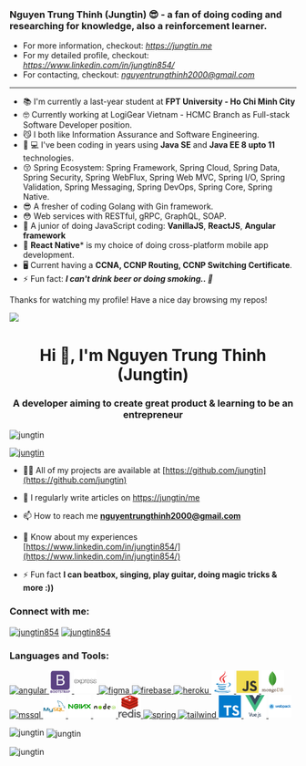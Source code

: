 ### Nguyen Trung Thinh (Jungtin) 😎 - a fan of doing coding and researching for knowledge, also a reinforcement learner.

- For more information, checkout: *https://jungtin.me*
- For my detailed profile, checkout: *https://www.linkedin.com/in/jungtin854/*
- For contacting, checkout: *nguyentrungthinh2000@gmail.com*

--------

- 📚  I'm currently a last-year student at **FPT University - Ho Chi Minh City**
- 🤓  Currently working at LogiGear Vietnam - HCMC Branch as Full-stack Software Developer position.
- 😼  I both like Information Assurance and Software Engineering.
- 👨‍ 💻 I've been coding in years using **Java SE** and **Java EE 8 upto 11** technologies.
- 😚  Spring Ecosystem: Spring Framework, Spring Cloud, Spring Data, Spring Security, Spring WebFlux, Spring Web MVC, Spring I/O, Spring Validation, Spring Messaging, Spring DevOps, Spring Core, Spring Native.
- 😎  A fresher of coding Golang with Gin framework.
- 😳  Web services with RESTful, gRPC, GraphQL, SOAP.
- 🤔  A junior of doing JavaScript coding: **VanillaJS**, **ReactJS**, **Angular framework**
- 📱  **React Native*** is my choice of doing cross-platform mobile app development.
- 🖥  Current having a **CCNA, CCNP Routing, CCNP Switching Certificate**.
- ⚡  Fun fact: ***I can't drink beer or doing smoking.. 💨***

Thanks for watching my profile! Have a nice day browsing my repos!

![](https://komarev.com/ghpvc/?username=jungtin)

<h1 align="center">Hi 👋, I'm Nguyen Trung Thinh (Jungtin)</h1>
<h3 align="center">A developer aiming to create great product & learning to be an entrepreneur</h3>

<p align="left"> <img src="https://komarev.com/ghpvc/?username=jungtin&label=Profile%20views&color=0e75b6&style=flat" alt="jungtin" /> </p>

<p align="left"> <a href="https://github.com/ryo-ma/github-profile-trophy"><img src="https://github-profile-trophy.vercel.app/?username=jungtin" alt="jungtin" /></a> </p>

- 👨‍💻 All of my projects are available at [https://github.com/jungtin](https://github.com/jungtin)

- 📝 I regularly write articles on [https://jungtin/me](https://jungtin/me)

- 📫 How to reach me **nguyentrungthinh2000@gmail.com**

- 📄 Know about my experiences [https://www.linkedin.com/in/jungtin854/](https://www.linkedin.com/in/jungtin854/)

- ⚡ Fun fact **I can beatbox, singing, play guitar, doing magic tricks & more :))**

<h3 align="left">Connect with me:</h3>
<p align="left">
<a href="https://linkedin.com/in/jungtin854" target="blank"><img align="center" src="https://raw.githubusercontent.com/rahuldkjain/github-profile-readme-generator/master/src/images/icons/Social/linked-in-alt.svg" alt="jungtin854" height="30" width="40" /></a>
<a href="https://fb.com/jungtin854" target="blank"><img align="center" src="https://raw.githubusercontent.com/rahuldkjain/github-profile-readme-generator/master/src/images/icons/Social/facebook.svg" alt="jungtin854" height="30" width="40" /></a>
</p>

<h3 align="left">Languages and Tools:</h3>
<p align="left"> <a href="https://angular.io" target="_blank"> <img src="https://angular.io/assets/images/logos/angular/angular.svg" alt="angular" width="40" height="40"/> </a> <a href="https://getbootstrap.com" target="_blank"> <img src="https://raw.githubusercontent.com/devicons/devicon/master/icons/bootstrap/bootstrap-plain-wordmark.svg" alt="bootstrap" width="40" height="40"/> </a> <a href="https://expressjs.com" target="_blank"> <img src="https://raw.githubusercontent.com/devicons/devicon/master/icons/express/express-original-wordmark.svg" alt="express" width="40" height="40"/> </a> <a href="https://www.figma.com/" target="_blank"> <img src="https://www.vectorlogo.zone/logos/figma/figma-icon.svg" alt="figma" width="40" height="40"/> </a> <a href="https://firebase.google.com/" target="_blank"> <img src="https://www.vectorlogo.zone/logos/firebase/firebase-icon.svg" alt="firebase" width="40" height="40"/> </a> <a href="https://heroku.com" target="_blank"> <img src="https://www.vectorlogo.zone/logos/heroku/heroku-icon.svg" alt="heroku" width="40" height="40"/> </a> <a href="https://www.java.com" target="_blank"> <img src="https://raw.githubusercontent.com/devicons/devicon/master/icons/java/java-original.svg" alt="java" width="40" height="40"/> </a> <a href="https://developer.mozilla.org/en-US/docs/Web/JavaScript" target="_blank"> <img src="https://raw.githubusercontent.com/devicons/devicon/master/icons/javascript/javascript-original.svg" alt="javascript" width="40" height="40"/> </a> <a href="https://www.mongodb.com/" target="_blank"> <img src="https://raw.githubusercontent.com/devicons/devicon/master/icons/mongodb/mongodb-original-wordmark.svg" alt="mongodb" width="40" height="40"/> </a> <a href="https://www.microsoft.com/en-us/sql-server" target="_blank"> <img src="https://www.svgrepo.com/show/303229/microsoft-sql-server-logo.svg" alt="mssql" width="40" height="40"/> </a> <a href="https://www.mysql.com/" target="_blank"> <img src="https://raw.githubusercontent.com/devicons/devicon/master/icons/mysql/mysql-original-wordmark.svg" alt="mysql" width="40" height="40"/> </a> <a href="https://www.nginx.com" target="_blank"> <img src="https://raw.githubusercontent.com/devicons/devicon/master/icons/nginx/nginx-original.svg" alt="nginx" width="40" height="40"/> </a> <a href="https://nodejs.org" target="_blank"> <img src="https://raw.githubusercontent.com/devicons/devicon/master/icons/nodejs/nodejs-original-wordmark.svg" alt="nodejs" width="40" height="40"/> </a> <a href="https://redis.io" target="_blank"> <img src="https://raw.githubusercontent.com/devicons/devicon/master/icons/redis/redis-original-wordmark.svg" alt="redis" width="40" height="40"/> </a> <a href="https://spring.io/" target="_blank"> <img src="https://www.vectorlogo.zone/logos/springio/springio-icon.svg" alt="spring" width="40" height="40"/> </a> <a href="https://tailwindcss.com/" target="_blank"> <img src="https://www.vectorlogo.zone/logos/tailwindcss/tailwindcss-icon.svg" alt="tailwind" width="40" height="40"/> </a> <a href="https://www.typescriptlang.org/" target="_blank"> <img src="https://raw.githubusercontent.com/devicons/devicon/master/icons/typescript/typescript-original.svg" alt="typescript" width="40" height="40"/> </a> <a href="https://vuejs.org/" target="_blank"> <img src="https://raw.githubusercontent.com/devicons/devicon/master/icons/vuejs/vuejs-original-wordmark.svg" alt="vuejs" width="40" height="40"/> </a> <a href="https://webpack.js.org" target="_blank"> <img src="https://raw.githubusercontent.com/devicons/devicon/d00d0969292a6569d45b06d3f350f463a0107b0d/icons/webpack/webpack-original-wordmark.svg" alt="webpack" width="40" height="40"/> </a> </p>

<p><img align="left" src="https://github-readme-stats.vercel.app/api/top-langs?username=jungtin&show_icons=true&locale=en&layout=compact" alt="jungtin" /></p>

<p>&nbsp;<img align="center" src="https://github-readme-stats.vercel.app/api?username=jungtin&show_icons=true&locale=en" alt="jungtin" /></p>

<p><img align="center" src="https://github-readme-streak-stats.herokuapp.com/?user=jungtin&" alt="jungtin" /></p>
